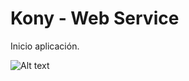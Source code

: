 # Kony - Web Service
Inicio aplicación.

![Alt text](https://lh3.googleusercontent.com/-g2c1hfEszuo/VsXYQmo-xCI/AAAAAAAAD28/_qkX42pErns/s512-Ic42/Captura%252520de%252520pantalla%2525202016-02-18%252520a%252520las%2525209.38.38%252520a.m..png "1")
